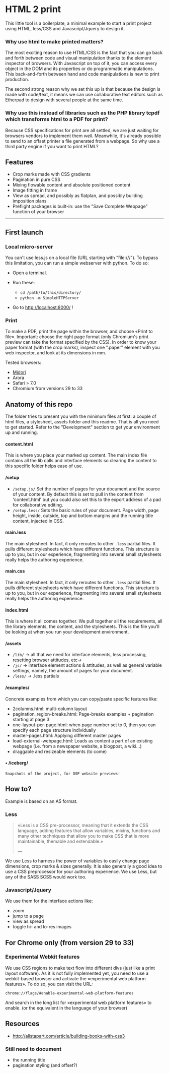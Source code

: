 HTML 2 print
============

This little tool is a boilerplate, a minimal example to start a print project
using HTML, less/CSS and Javascript/Jquery to design it.

### Why use html to make printed matters?

The most exciting reason to use HTML/CSS is the fact that you can go back
and forth between code and visual manipulation thanks to the element inspector
of browsers. With Javascript on top of it, you can access every object in the
DOM and its properties or do programmatic manipulations. This back-and-forth
between hand and code manipulations is new to print production.

The second strong reason why we set this up is that because the design is made
with code/text, it means we can use collaborative text editors such as
Etherpad to design with several people at the same time.

### Why use this instead of libraries such as the PHP library tcpdf which transforms html to a PDF for print?

Because CSS specifications for print are all settled, we are just waiting for
browsers vendors to implement them *well*. Meanwhile, it's already
possible to send to an offset printer a file generated from a webpage. So why
use a third party engine if you want to print HTML?

Features
--------
- Crop marks made with CSS gradients
- Pagination in pure CSS
- Mixing flowable content and absolute positioned content
- Image fitting in frame
- View as spread, and possibly as flatplan, and possibly building imposition
  plans
- Preflight packages is built-in: use the "Save Complete Webpage" function of
  your browser


* * *

First launch
------------

### Local micro-server

You can't use less.js on a local file (URL starting with "file:///").
To bypass this limitation, you can run a simple webserver with python.
To do so:

- Open a terminal.
- Run these:

   - `cd /path/to/this/directory/`
   - `python -m SimpleHTTPServer`

- Go to <http://localhost:8000/> !


### Print

To make a PDF, print the page within the browser, and choose «Print to file».
Important: choose the right page format (only Chromium's print preview can take the format specified by the CSS).
In order to know your paper format (with the crop marks), inspect one ".paper" element with you web inspector, and look at its dimensions in mm.

Tested browsers:
- [Midori](http://midori-browser.org/)
- Arora
- Safari > 7.0
- Chromium from versions 29 to 33


Anatomy of this repo
--------------------

The folder tries to present you with the minimum files at first: a couple of html files, a stylesheet, assets folder and this readme.
That is all you need to get started. Refer to the "Development" section to get your environment up and running.

#### content.html
This is where you place your marked up content. The main index file contains all the lib calls and interface elements so clearing the content to this specific folder helps ease of use.

#### /setup

- `/setup.js/` Set the number of pages for your document and the source of your content. By default this is set to pull in the content from 'content.html' but you could also set this to the export address of a pad for collaborative editing.
- `/setup.less/` Sets the basic rules of your document. Page width, page height, inside, outside, top and bottom margins and the running title content, injected in CSS.

#### main.less
The main stylesheet. In fact, it only reroutes to other `.less` partial files. It pulls different stylesheets which have different functions. This structure is up to you, but in our experience, fragmenting into several small stylesheets really helps the authoring experience.

#### main.css
The main stylesheet. In fact, it only reroutes to other `.less` partial files. It pulls different stylesheets which have different functions. This structure is up to you, but in our experience, fragmenting into several small stylesheets really helps the authoring experience.

#### index.html
This is where it all comes together. We pull together all the requirements, all the library elements, the content, and the stylesheets. This is the file you'll be looking at when you run your development environment.

#### /assets

- `/lib/` → all that we need for interface elements, less processing, resetting browser attitudes, etc→
- `/js/` → interface element actions & attitudes, as well as general variable settings, namely, the amount of pages for your document.
- `/less/` → .less partials

#### /examples/

Concrete examples from which you can copy/paste specific features like:
- 2columns.html: multi-column layout
- pagination_region-breaks.html: Page-breaks examples + pagination starting at page 3
- one-layout-per-page.html: when page number set to 0, then you can specify each page structure individually
- master-pages.html: Applying different master pages
- load-external-webpage.html: Loads as content a part of an existing webpage (i.e. from a newspaper website, a blogpost, a wiki...)
- draggable and resizeable elements (to come)

#### • /iceberg/
	Snapshots of the project, for OSP website previews!






How to?
---

Example is based on an A5 format.

### Less

> «Less is a CSS pre-processor, meaning that it extends the CSS language, adding
features that allow variables, mixins, functions and many other techniques
that allow you to make CSS that is more maintainable, themable and
extendable.»
> <footer>— <http://lesscss.org/></footer>

We use Less to harness the power of variables to easily change page dimensions, crop marks & sizes generally.
It is also generally a good idea to use a CSS preprocessor for your authoring experience. We use Less, but any of the SASS SCSS would work too.

### Javascript/Jquery

We use them for the interface actions like:
- zoom
- jump to a page
- view as spread
- toggle hi- and lo-res images


For Chrome only (from version 29 to 33)
---------------------------------------

### Experimental Webkit features

We use CSS regions to make text flow into different divs (just like a print
layout software). As it is not fully implemented yet, you need to use a
webkit-based browser and activate the «experimental web platform features».
To do so, you can visit the URL:

    chrome://flags/#enable-experimental-web-platform-features

And search in the long list for «experimental web platform features» to enable.
(or the equivalent in the language of your browser)



Resources
---------

- <http://alistapart.com/article/building-books-with-css3>

### Still need to document
- the running title
- pagination styling (and offset?)

